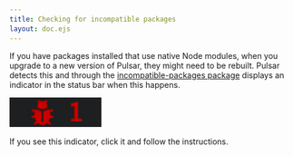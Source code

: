 ```yaml
---
title: Checking for incompatible packages
layout: doc.ejs
---
```


If you have packages installed that use native Node modules, when you upgrade to a new version of Pulsar, they might need to be rebuilt. Pulsar detects this and through the [incompatible-packages package](https://github.com/pulsar-edit/pulsar/tree/master/packages/incompatible-packages) displays an indicator in the status bar when this happens.

![Incompatible Packages Status Bar Indicator](/img/atom/incompatible-packages-indicator.png "Incompatible Packages Status Bar Indicator")

If you see this indicator, click it and follow the instructions.
